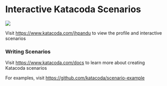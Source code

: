 # Interactive Katacoda Scenarios

[![](http://shields.katacoda.com/katacoda/jhpandu/count.svg)](https://www.katacoda.com/jhpandu "Get your profile on Katacoda.com")

Visit https://www.katacoda.com/jhpandu to view the profile and interactive scenarios

### Writing Scenarios
Visit https://www.katacoda.com/docs to learn more about creating Katacoda scenarios

For examples, visit https://github.com/katacoda/scenario-example
